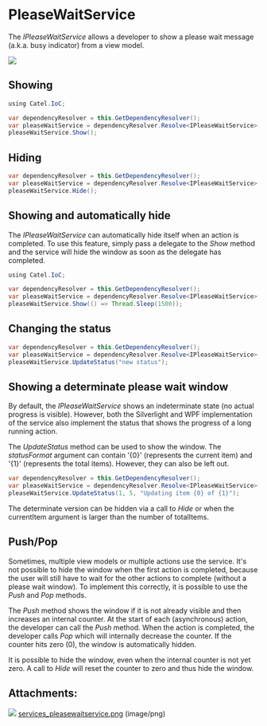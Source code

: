 # PleaseWaitService

The *IPleaseWaitService* allows a developer to show a please wait message (a.k.a. busy indicator) from a view model. 

![](attachments/1409211/1507348.png)

## Showing

``` {.java data-syntaxhighlighter-params="brush: java; gutter: false; theme: Confluence" data-theme="Confluence" style="brush: java; gutter: false; theme: Confluence"}
using Catel.IoC;
```

``` {.java data-syntaxhighlighter-params="brush: java; gutter: false; theme: Confluence" data-theme="Confluence" style="brush: java; gutter: false; theme: Confluence"}
var dependencyResolver = this.GetDependencyResolver();
var pleaseWaitService = dependencyResolver.Resolve<IPleaseWaitService>();
pleaseWaitService.Show();
```

## Hiding

``` {.java data-syntaxhighlighter-params="brush: java; gutter: false; theme: Confluence" data-theme="Confluence" style="brush: java; gutter: false; theme: Confluence"}
var dependencyResolver = this.GetDependencyResolver();
var pleaseWaitService = dependencyResolver.Resolve<IPleaseWaitService>();
pleaseWaitService.Hide();
```

## Showing and automatically hide

The *IPleaseWaitService* can automatically hide itself when an action is completed. To use this feature, simply pass a delegate to the *Show* method and the service will hide the window as soon as the delegate has completed.

``` {.java data-syntaxhighlighter-params="brush: java; gutter: false; theme: Confluence" data-theme="Confluence" style="brush: java; gutter: false; theme: Confluence"}
using Catel.IoC;
```

``` {.java data-syntaxhighlighter-params="brush: java; gutter: false; theme: Confluence" data-theme="Confluence" style="brush: java; gutter: false; theme: Confluence"}
var dependencyResolver = this.GetDependencyResolver();
var pleaseWaitService = dependencyResolver.Resolve<IPleaseWaitService>();
pleaseWaitService.Show(() => Thread.Sleep(1500));
```

## Changing the status

``` {.java data-syntaxhighlighter-params="brush: java; gutter: false; theme: Confluence" data-theme="Confluence" style="brush: java; gutter: false; theme: Confluence"}
var dependencyResolver = this.GetDependencyResolver();
var pleaseWaitService = dependencyResolver.Resolve<IPleaseWaitService>();
pleaseWaitService.UpdateStatus("new status");
```

## Showing a determinate please wait window

By default, the *IPleaseWaitService* shows an indeterminate state (no actual progress is visible). However, both the Silverlight and WPF implementation of the service also implement the status that shows the progress of a long running action.

The *UpdateStatus* method can be used to show the window. The *statusFormat* argument can contain '{0}' (represents the current item) and '{1}' (represents the total items). However, they can also be left out.

``` {.java data-syntaxhighlighter-params="brush: java; gutter: false; theme: Confluence" data-theme="Confluence" style="brush: java; gutter: false; theme: Confluence"}
var dependencyResolver = this.GetDependencyResolver();
var pleaseWaitService = dependencyResolver.Resolve<IPleaseWaitService>();
pleaseWaitService.UpdateStatus(1, 5, "Updating item {0} of {1}");
```

The determinate version can be hidden via a call to *Hide* or when the currentItem argument is larger than the number of totalItems.

## Push/Pop

Sometimes, multiple view models or multiple actions use the service. It's not possible to hide the window when the first action is completed, because the user will still have to wait for the other actions to complete (without a please wait window). To implement this correctly, it is possible to use the *Push* and *Pop* methods.

The *Push* method shows the window if it is not already visible and then increases an internal counter. At the start of each (asynchronous) action, the developer can call the *Push* method. When the action is completed, the developer calls *Pop* which will internally decrease the counter. If the counter hits zero (0), the window is automatically hidden.

It is possible to hide the window, even when the internal counter is not yet zero. A call to *Hide* will reset the counter to zero and thus hide the window.

## Attachments:

![](images/icons/bullet_blue.gif) [services\_pleasewaitservice.png](attachments/1409211/1507348.png) (image/png)

